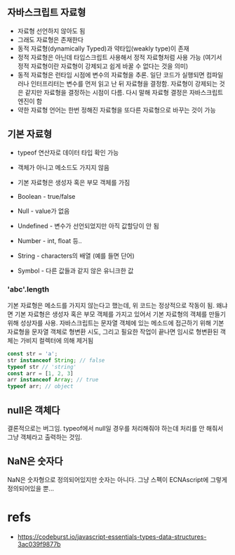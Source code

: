 자바스크립트 자료형
---

* 자료형 선언하지 않아도 됨
* 그래도 자료형은 존재한다
* 동적 자료형(dynamically Typed)과 약타입(weakly type)이 존재
* 정적 자료형은 아닌데 타입스크립트 사용해서 정적 자료형처럼 사용 가능 (여기서 정적 자료형이란 자료형이 강제되고 쉽게 바꿀 수 없다는 것을 의미)
* 동적 자료형은 런타임 시점에 변수의 자료형을 추론. 일단 코드가 실행되면 컴파일러나 인터프리터는 변수를 먼저 읽고 난 뒤 자료형을 결정함. 자료형이 강제되는 것은 같지만 자료형을 결정하는 시점이 다름. 다시 말해 자료형 결정은 자바스크립트 엔진이 함
* 약한 자료형 언어는 한번 정해진 자료형을 또다른 자료형으로 바꾸는 것이 가능

## 기본 자료형

* typeof 연산자로 데이터 타입 확인 가능
* 객체가 아니고 메소드도 가지지 않음
* 기본 자료형은 생성자 혹은 부모 객체를 가짐

* Boolean - true/false
* Null - value가 없음
* Undefined - 변수가 선언되었지만 아직 값할당이 안 됨
* Number - int, float 등..
* String - characters의 배열 (예를 들면 단어)
* Symbol - 다른 값들과 같지 않은 유니크한 값

### 'abc'.length
기본 자료형은 메소드를 가지지 않는다고 했는데, 위 코드는 정상적으로 작동이 됨. 왜냐면 기본 자료형은 생성자 혹은 부모 객체를 가지고 있어서 기본 자료형의 객체를 만들기 위해 성상자를 사용. 자바스크립트는 문자열 객체에 있는 메소드에 접근하기 위해 기본 자료형을 문자열 객체로 형변환 시도, 그리고 필요한 작업이 끝나면 임시로 형변환된 객체는 가비지 컬렉터에 의해 제거됨

```javascript
const str = 'a';
str instanceof String; // false
typeof str // 'string'
const arr = [1, 2, 3]
arr instanceof Array; // true
typeof arr; // object
```

## null은 객체다
결론적으로는 버그임. typeof에서 null일 경우를 처리해줘야 하는데 처리를 안 해줘서 그냥 객체라고 출력하는 것임. 

## NaN은 숫자다
NaN은 숫자형으로 정의되어있지만 숫자는 아니다. 그냥 스펙이 ECNAscript에 그렇게 정의되어있을 뿐...

# refs
* https://codeburst.io/javascript-essentials-types-data-structures-3ac039f9877b
